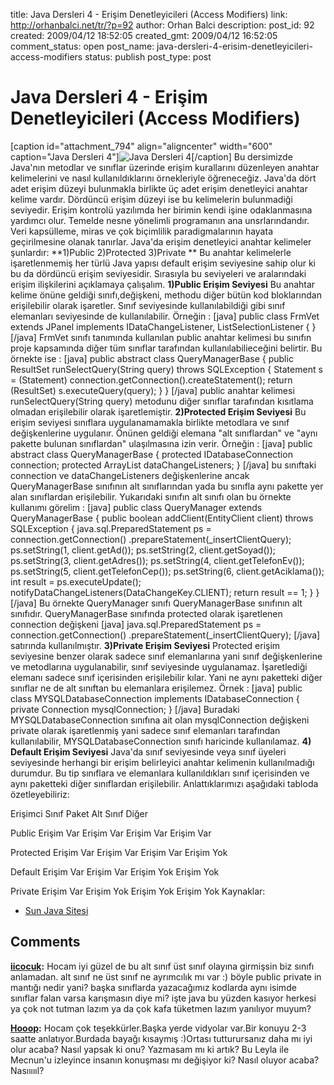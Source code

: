 title: Java Dersleri 4 - Erişim Denetleyicileri (Access Modifiers) 
link: http://orhanbalci.net/tr/?p=92
author: Orhan Balci
description: 
post_id: 92
created: 2009/04/12 18:52:05
created_gmt: 2009/04/12 16:52:05
comment_status: open
post_name: java-dersleri-4-erisim-denetleyicileri-access-modifiers
status: publish
post_type: post

# Java Dersleri 4 - Erişim Denetleyicileri (Access Modifiers) 

[caption id="attachment_794" align="aligncenter" width="600" caption="Java Dersleri 4"]![Java Dersleri 4](/wp-content/uploads/java_banner_4.png)[/caption] Bu dersimizde Java'nın metodlar ve sınıflar üzerinde erişim kurallarını düzenleyen anahtar kelimelerini ve nasıl kullanıldıklarını örnekleriyle öğreneceğiz. Java'da dört adet erişim düzeyi bulunmakla birlikte üç adet erişim denetleyici anahtar kelime vardır. Dördüncü erişim düzeyi ise bu kelimelerin bulunmadiği seviyedir. Erişim kontrolü yazılımda her birimin kendi işine odaklanmasına yardımcı olur. Temelde nesne yönelimli programanın ana unsrlarındandır. Veri kapsülleme, miras ve çok biçimlilik paradigmalarının hayata geçirilmesine olanak tanırlar. Java'da erişim denetleyici anahtar kelimeler şunlardır: **1)Public 2)Protected 3)Private ** Bu anahtar kelimelerle işaretlenmemiş her türlü Java yapısı default erişim seviyesine sahip olur ki bu da dördüncü erişim seviyesidir. Sırasıyla bu seviyeleri ve aralarındaki erişim ilişkilerini açıklamaya çalışalım. **1)Public Erişim Seviyesi** Bu anahtar kelime önüne geldiği sınıfı,değişkeni, methodu diğer bütün kod bloklarından erişilebilir olarak işaretler. Sınıf seviyesinde kullanılabildiği gibi sınıf elemanları seviyesinde de kullanılabilir. Örneğin : [java] public class FrmVet extends JPanel implements IDataChangeListener, ListSelectionListener { } [/java] FrmVet sınıfı tanımında kullanılan public anahtar kelimesi bu sınıfın proje kapsamında diğer tüm sınıflar tarafından kullanılabilieceğini belirtir. Bu örnekte ise : [java] public abstract class QueryManagerBase { public ResultSet runSelectQuery(String query) throws SQLException { Statement s = (Statement) connection.getConnection().createStatement(); return (ResultSet) s.executeQuery(query); } } [/java] public anahtar kelimesi runSelectQuery(String query) metodunu diğer sınıflar tarafından kısıtlama olmadan erişilebilir olarak işaretlemiştir. **2)Protected Erişim Seviyesi** Bu erişim seviyesi sınıflara uygulanamamakla birlikte metodlara ve sınıf değişkenlerine uygulanır. Önünen geldiği elemana "alt sınıflardan" ve "aynı pakette bulunan sınıflardan" ulaşılmasına izin verir. Örneğin : [java] public abstract class QueryManagerBase { protected IDatabaseConnection connection; protected ArrayList<idatachangelistener> dataChangeListeners; } [/java] bu sınıftaki connection ve dataChangeListeners değişkenlerine ancak QueryManagerBase sınıfının alt sınıflarından yada bu sınıfla aynı pakette yer alan sınıflardan erişilebilir. Yukarıdaki sınıfın alt sınıfı olan bu örnekte kullanımı görelim : [java] public class QueryManager extends QueryManagerBase { public boolean addClient(EntityClient client) throws SQLException { java.sql.PreparedStatement ps = connection.getConnection() .prepareStatement(_insertClientQuery); ps.setString(1, client.getAd()); ps.setString(2, client.getSoyad()); ps.setString(3, client.getAdres()); ps.setString(4, client.getTelefonEv()); ps.setString(5, client.getTelefonCep()); ps.setString(6, client.getAciklama()); int result = ps.executeUpdate(); notifyDataChangeListeners(DataChangeKey.CLIENT); return result == 1; } } [/java] Bu örnekte QueryManager sınıfı QueryManagerBase sınıfının alt sınıfıdır. QueryManagerBase sınıfında protected olarak işaretlenen connection değişkeni [java] java.sql.PreparedStatement ps = connection.getConnection() .prepareStatement(_insertClientQuery); [/java] satırında kullanılmıştır. **3)Private Erişim Seviyesi** Protected erişim seviyesine benzer olarak sadece sınıf elemanlarına yani sınıf değişkenlerine ve metodlarına uygulanabilir, sınıf seviyesinde uygulanamaz. İşaretlediği elemanı sadece sınıf içerisinden erişilebilir kılar. Yani ne aynı paketteki diğer sınıflar ne de alt sınıftan bu elemanlara erişilemez. Örnek : [java] public class MYSQLDatabaseConnection implements IDatabaseConnection { private Connection mysqlConnection; } [/java] Buradaki MYSQLDatabaseConnection sınıfına ait olan mysqlConnection değişkeni private olarak işaretlenmiş yani sadece sınıf elemanları tarafından kullanılabilir, MYSQLDatabaseConnection sınıfı haricinde kullanılamaz. **4) Default Erişim Seviyesi** Java'da sınıf seviyesinde veya sınıf üyeleri seviyesinde herhangi bir erişim belirleyici anahtar kelimenin kullanılmadığı durumdur. Bu tip sınıflara ve elemanlara kullanıldıkları sınıf içerisinden ve aynı paketteki diğer sınıflardan erişilebilir. Anlattıklarımızı aşağıdaki tabloda özetleyebiliriz: 

Erişimci
Sınıf
Paket
Alt Sınıf
Diğer

Public
Erişim Var
Erişim Var
Erişim Var
Erişim Var

Protected
Erişim Var
Erişim Var
Erişim Var
Erişim Yok

Default
Erişim Var
Erişim Var
Erişim Yok
Erişim Yok

Private
Erişim Var
Erişim Yok
Erişim Yok
Erişim Yok
Kaynaklar: 

  * [Sun Java Sitesi](http://java.sun.com/docs/books/tutorial/java/javaOO/accesscontrol.html)

## Comments

**[iicocuk](#4788 "2011-03-22 16:27:02"):** Hocam iyi güzel de bu alt sınıf üst sınıf olayına girmişsin biz sınıfı anlamadan. alt sınıf ne üst sınıf ne ayrımcılık mı var :) böyle public private in mantığı nedir yani? başka sınıflarda yazacağımız kodlarda aynı isimde sınıflar falan varsa karışmasın diye mi? işte java bu yüzden kasıyor herkesi ya çok not tutman lazım ya da çok kafa tüketmen lazım yanılıyor muyum?

**[Hooop](#5375 "2012-03-27 00:35:15"):** Hocam çok teşekkürler.Başka yerde vidyolar var.Bir konuyu 2-3 saatte anlatıyor.Burdada bayağı kısaymış :)Ortası tutturursanız daha mı iyi olur acaba? Nasıl yapsak ki onu? Yazmasam mı ki artık? Bu Leyla ile Mecnun'u izleyince insanın konuşması mı değişiyor ki? Nasıl oluyor acaba? Nasıııııl?

